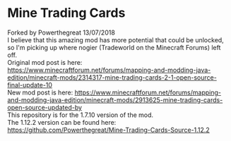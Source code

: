 # Mine Trading Cards
Forked by Powerthegreat 13/07/2018<br />
I believe that this amazing mod has more potential that could be unlocked, so I'm picking up where nogier (Tradeworld on the Minecraft Forums) left off.<br />
Original mod post is here: https://www.minecraftforum.net/forums/mapping-and-modding-java-edition/minecraft-mods/2314317-mine-trading-cards-2-1-open-source-final-update-10<br />
New mod post is here: https://www.minecraftforum.net/forums/mapping-and-modding-java-edition/minecraft-mods/2913625-mine-trading-cards-open-source-updated-by<br />
This repository is for the 1.7.10 version of the mod.<br />
The 1.12.2 version can be found here: https://github.com/Powerthegreat/Mine-Trading-Cards-Source-1.12.2<br />
